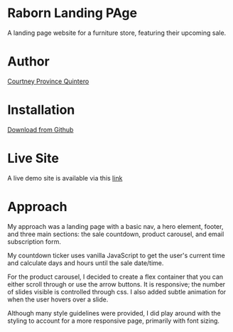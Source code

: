 # Raborn Landing PAge
A landing page website for a furniture store, featuring their upcoming sale.

# Author
[Courtney Province Quintero](http://www.linkedin.com/in/courtney-province-quintero)

# Installation
[Download from Github](https://github.com/prvca/Raborn-Landing-Page.git)

# Live Site
A live demo site is available via this [link](https://prvca.github.io/Raborn-Landing-Page/)

# Approach
My approach was a landing page with a basic nav, a hero element, footer, and three main sections: the sale countdown, product carousel, and email subscription form.

My countdown ticker uses vanilla JavaScript to get the user's current time and calculate days and hours until the sale date/time.

For the product carousel, I decided to create a flex container that you can either scroll through or use the arrow buttons. It is responsive; the number of slides visible is controlled through css. I also added subtle animation for when the user hovers over a slide.

Although many style guidelines were provided, I did play around with the styling to account for a more responsive page, primarily with font sizing.

